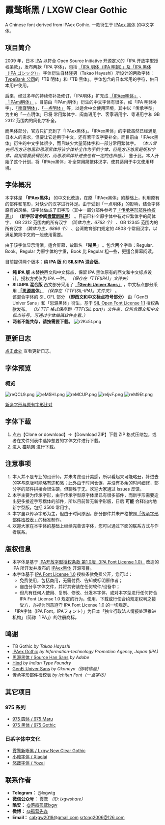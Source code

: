 # 霞鹜晰黑 / LXGW Clear Gothic 
A Chinese font derived from IPAex Gothic. 一款衍生于 [IPAex 黑体](https://ipafont.ipa.go.jp/old/ipafont/download.html) 的中文字体。

## 项目简介
2009 年，日本 [IPA](http://www.ipa.go.jp/) 以符合 Open Source Initiative 开源定义的「IPA 开放字型授权条款」，发布两款「IPA 字体」，包括 [「IPA 明体（IPA 明朝）」及「IPA 黑体（IPA ゴシック）」](https://ipafont.ipa.go.jp/old/ipafont/download.html)。字体衍生自林隆男（Takao Hayashi）所设计的两款字体：[TypeBank 公司](https://www.typebank.co.jp/)的「TB 明体」和「TB 黑体」。字体包含的日本常用的字符，供日本用户使用。

后来，经过多年的持续修补及修订，「IPA明体」扩充成 [「IPAex明体」](https://ipafont.ipa.go.jp) 、 [「IPAmj明体」](http://mojikiban.ipa.go.jp/) 。目前由「IPAmj明体」衍生的中文字体有很多，如「IPA 明体补字」、[「南廱明体」](https://www.maoken.com/freefonts/2144.html)、[「一点明体」](https://github.com/ichitenfont/I.Ming) 等，以适合中文使用环境。其中以「传承字型」为主的「一点明体」已将 常用繁体字、闽南语用字、客家语用字、粤语用字和 GB 2312 范围内的简化字补全。

而黑体部分，官方只扩充到了「IPAex黑体」。「IPAex黑体」的字数虽然已经满足日本人的需求，但要让它适用于中文，还有若干汉字要补全。而目前由「IPAex黑体」衍生的中文字体很少，而且缺少大量简体字和一部分常用繁体字。 *（本人曾先后用方正悠黑和思源黑体将该字体补全作为手机字体，但是方正悠黑是版权字体，商用需要获得授权，而思源黑体补进去也有一定的违和感。）* 鉴于此，本人开始了这个计划，将「IPAex黑体」补全常用简繁体汉字，使其适用于中文使用环境。

## 字体概况
本字体是 **「IPAex黑体」** 的中文化改造，在原「IPAex黑体」的基础上，利用原有的部件和笔形，对缺少的汉字进行补足。由于受到「一点明体」的影响，结合字体原有的风格，该字体做成了旧字形（其中一部分部件参考了[「传承字形部件检校表」](https://github.com/ichitenfont/inheritedglyphs)） **（新字形请参阅[霞鹜新晰黑](https://github.com/lxgw/LxgwNewClearGothic)）** 。目前已补全原字体中有对应繁体字的简体字、 GB 2312 范围内的所有汉字 *（简体为主，6763 个）* 、GB 12345 范围内的所有汉字 *（繁体为主，6866 个）* 、台湾教育部门规定的 4808 个常用汉字，以满足繁简中文的一般使用需要。

由于该字体显示清晰，适合屏幕，故取名 **「晰黑」** 。包含两个字重：Regular、Book。Regular 为原字体的字重，Book 比 Regular 粗一些，更适合屏幕阅读。

目前提供两个版本：**纯 IPA 版** 和 **SIL&IPA 混合版**。  
- **纯 IPA 版** 未替换西文和中文标点，保留 IPA 黑体原有的西文和中文标点设计，授权方式仅为 IPA 一种。 *（保存在「TTF(IPA)」文件夹）*
- **SIL&IPA 混合版** 西文部分采用了 **[「GenEi Univer Sans」](https://okoneya.jp/font/download.html)** ，中文标点部分采用 **[「思源黑体」](https://github.com/adobe-fonts/source-han-sans/)**  *（保存在「TTF(SIL-IPA)」文件夹）* 。  
该混合字体的 SIL OFL 部分 **（即西文和中文标点符号部分）** 由「GenEi Univer Sans」和「思源黑体」衍生，基于 [SIL Open Font License 1.1](http://scripts.sil.org/OFL) 授权条款发布。 *（以 TTF 格式保存到「TTF(SIL part)」文件夹，仅包含西文和中文标点符号，可通过字体编辑软件查看。）*
- **两者不能共存，请按需要下载。**
![r2Kc5t.png](https://s3.ax1x.com/2020/12/24/r2Kc5t.png)

## 更新日志

[点击此处](https://github.com/lxgw/LxgwClearGothic/blob/master/History.md) 查看更新日志。

## 字体预览
### 概览
![reQCL9.png](https://s3.ax1x.com/2020/12/13/reQCL9.png)
![reMSHI.png](https://s3.ax1x.com/2020/12/13/reMSHI.png)
![reMCUP.png](https://s3.ax1x.com/2020/12/13/reMCUP.png)
![reljvF.png](https://s3.ax1x.com/2020/12/13/reljvF.png)
![reM9Et.png](https://s3.ax1x.com/2020/12/13/reM9Et.png)

[新造字形与原有字形比对](https://github.com/lxgw/LxgwClearGothic/blob/main/Comparison.md)

## 字体下载
1. 点击【Clone or download】->【Download ZIP】下载 ZIP 格式压缩包，或者在文件列表中选择想要的字体文件进行下载。
2. 进入 [猫啃网](https://www.maoken.com/freefonts/8781.html) 进行下载。

## 注意事项
1. 本人并不是专业的设计师，并未考虑设计美感，所以看起来可能略丑，补进去的字与原版可能略有违和感；此外由于时间仓促，并没有多余的时间细修，部分字的部件拼接会很生硬。但聊胜于无。欢迎大家通过 Issues 反馈。
2. 本字主要为传承字形，由于传承字型原字体里已有很多部件，而新字形需要造出更多接近手写楷体的部件，所以目前暂无新字形版，日后 **可能** 会释出内地新字型版，包括 3500 常用字。
3. 本字虽以传承字形为主，但由于时间原因，部分部件并未严格按照[「传承字形部件检校表」](https://github.com/ichitenfont/inheritedglyphs)的标准制作。
4. 欢迎大家在本字体的基础上继续完善该字体，您可以通过下面的联系方式与作者联系。

## 版权信息

- 本字体是基于 [IPA开放字型授权条款 第1.0版（IPA Font License 1.0）](https://opensource.org/licenses/IPA/) 改造的 IPA 所开发并发布的 [IPAex黑体](https://ipafont.ipa.go.jp) 开源项目。
- 本字体基于 [IPA Font License 1.0](https://opensource.org/licenses/IPA/) 授权条款免费公开，您可以：
  - 免费使用，包括商用，无需付费、告知或标明原作者；
  - 自由分享字体文件，并将其安装在任何软件/设备中；
  - 但凡有任何人使用、复制、修改、分发本字体，或对本字型进行任何符合 IPA Font License 1.0 规定的行为，使用、下载或行使合约规定权利之接受方，亦视为同意遵守 IPA Font License 1.0 的一切规定。
- 「IPA字体（IPA Font，IPAフォント）」为日本「独立行政法人情报处理推进机构」（简称「IPA」）的注册商标。
  
## 鸣谢
- TB Gothic *by Takao Hayashi*
- [IPAex Gothic](https://ipafont.ipa.go.jp) *by Information-technology Promotion Agency, Japan (IPA)*
- [思源黑体 / Source Han Sans](https://github.com/adobe-fonts/source-han-sans) *by Adobe*
- [Hind](https://github.com/itfoundry/hind) *by Indian Type Foundry*
- [GenEi Univer Sans](https://okoneya.jp/font/download.html#dl-geus) *by Okoneya（御琥祢屋）*
- [传承字形部件检校表](https://github.com/ichitenfont/inheritedglyphs) *by Ichiten Font（一点字坊）*

## 其它项目
### 975 系列
- [975 圆体 / 975 Maru](https://github.com/lxgw/975maru)
- [975 黑体 / 975 Gothic](https://github.com/lxgw/975gothic)
### 日系字体中文化
- [霞鹜新晰黑 / Lxgw New Clear Gothic](https://github.com/lxgw/LxgwNewClearGothic)
- [小赖字体 / Xiaolai](https://github.com/lxgw/kose-font)
- [悠哉字体 / Yozai](https://github.com/lxgw/yozai-font)

## 联系作者

- **Telegram：** @lxgwtg
- **微信公众号：** 霞鹜 *（ID: lxgwshare）*
- **酷安：** [@落霞孤鹜lxgw](https://www.coolapk.com/u/633884)
- **微博：** [@孤鹜先森](https://weibo.com/6624339726)
- **Email：** calxgw2018@gmail.com srtong2006@126.com

